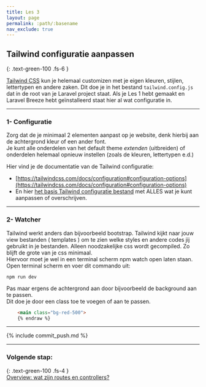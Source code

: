 ```yaml
---
title: Les 3
layout: page
permalink: :path/:basename
nav_exclude: true
---
```


## Tailwind configuratie aanpassen
{: .text-green-100 .fs-6 }

[Tailwind CSS](https://tailwindcss.com/docs/installation) kun je helemaal customizen met je eigen kleuren, stijlen, lettertypen en andere zaken.
Dit doe je in het bestand `tailwind.config.js` dat in de root van je Laravel project staat.
Als je Les 1 hebt gemaakt en Laravel Breeze hebt geïnstalleerd staat hier al wat configuratie in.


---
### 1- Configuratie
Zorg dat de je minimaal 2 elementen aanpast op je website, denk hierbij aan de achtergrond kleur of een ander font.  
Je kunt alle onderdelen van het default theme *extenden* (uitbreiden) of onderdelen helemaal opnieuw instellen (zoals de kleuren, lettertypen e.d.)

Hier vind je de documentatie van de Tailwind configuratie:  
- [https://tailwindcss.com/docs/configuration#configuration-options](https://tailwindcss.com/docs/configuration#configuration-options)
- En hier [het basis Tailwind configuratie bestand](https://unpkg.com/browse/tailwindcss@3.0.24/stubs/defaultConfig.stub.js) met ALLES wat je kunt aanpassen of overschrijven.


---
### 2- Watcher
Tailwind werkt anders dan bijvoorbeeld bootstrap. 
Tailwind kijkt naar jouw view bestanden ( templates ) om te zien welke styles en andere codes jij gebruikt in je bestanden. Alleen noodzakelijke css wordt gecompiled. 
Zo blijft de grote van je css minimaal.   
Hiervoor moet je wel in een terminal scherm npm watch open laten staan.
Open terminal scherm en voer dit commando uit:
```shell
npm run dev
```
Pas maar ergens de achtergrond aan door bijvoorbeeld de background aan te passen.  
Dit doe je door een class toe te voegen of aan te passen. 
```html {% raw %}
    <main class="bg-red-500">
    {% endraw %}
```

---

{% include commit_push.md %}

---
### Volgende stap:
{: .text-green-100 .fs-4 }  
[Overview: wat zijn routes en controllers?](routes)


